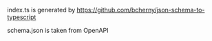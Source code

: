index.ts is generated by https://github.com/bcherny/json-schema-to-typescript

schema.json is taken from OpenAPI
